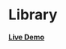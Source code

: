 # Library

<a href ="https://Mohamed-24-03-2022.github.io/Library/"> <strong> Live Demo </strong> </a>
